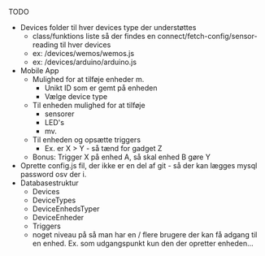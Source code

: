 
TODO
- Devices folder til hver devices type der understøttes
	* class/funktions liste så der findes en connect/fetch-config/sensor-reading til hver devices
	* ex: /devices/wemos/wemos.js
	* ex: /devices/arduino/arduino.js
- Mobile App
	* Mulighed for at tilføje enheder m.
		- Unikt ID som er gemt på enheden
		- Vælge device type
	* Til enheden mulighed for at tilføje 
		- sensorer 
		- LED's 
		- mv.
	* Til enheden og opsætte triggers
		- Ex. er X > Y - så tænd for gadget Z
	* Bonus: Trigger X på enhed A, så skal enhed B gøre Y
- Oprette config.js fil, der ikke er en del af git - så der kan lægges mysql password osv der i.
- Databasestruktur
	* Devices
	* DeviceTypes
	* DeviceEnhedsTyper
	* DeviceEnheder
	* Triggers
	* noget niveau på så man har en / flere brugere der kan få adgang til en enhed. Ex. som udgangspunkt kun den der opretter enheden...


